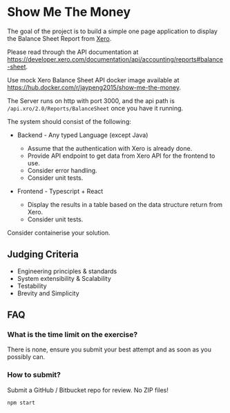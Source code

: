 # Show Me The Money

The goal of the project is to build a simple one page application to display the Balance Sheet Report from [Xero](https://www.xero.com/au/).

Please read through the API documentation at https://developer.xero.com/documentation/api/accounting/reports#balance-sheet.

Use mock Xero Balance Sheet API docker image available at https://hub.docker.com/r/jaypeng2015/show-me-the-money.

The Server runs on http with port 3000, and the api path is `/api.xro/2.0/Reports/BalanceSheet` once you have it running.

The system should consist of the following:

- Backend - Any typed Language (except Java)

  - Assume that the authentication with Xero is already done.
  - Provide API endpoint to get data from Xero API for the frontend to use.
  - Consider error handling.
  - Consider unit tests.

- Frontend - Typescript + React
  - Display the results in a table based on the data structure return from Xero.
  - Consider unit tests.

Consider containerise your solution.

## Judging Criteria

- Engineering principles & standards
- System extensibility & Scalability
- Testability
- Brevity and Simplicity

## FAQ

### What is the time limit on the exercise?

There is none, ensure you submit your best attempt and as soon as you possibly can.

### How to submit?

Submit a GitHub / Bitbucket repo for review. No ZIP files!

`npm start`